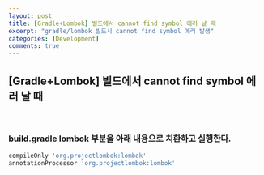```yaml
---
layout: post
title: [Gradle+Lombok] 빌드에서 cannot find symbol 에러 날 때
excerpt: "gradle/lombok 빌드시 cannot find symbol 에러 발생"
categories: [Development]
comments: true
---
```


## [Gradle+Lombok] 빌드에서 cannot find symbol 에러 날 때

<br/>

### build.gradle lombok 부분을 아래 내용으로 치환하고 실행한다.  

```bash
compileOnly 'org.projectlombok:lombok'
annotationProcessor 'org.projectlombok:lombok'
```